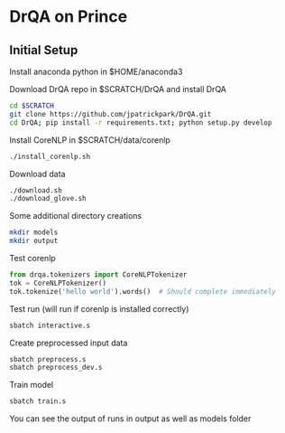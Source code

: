 # DrQA on Prince

## Initial Setup

Install anaconda python in $HOME/anaconda3

Download DrQA repo in $SCRATCH/DrQA and install DrQA
```bash
cd $SCRATCH
git clone https://github.com/jpatrickpark/DrQA.git
cd DrQA; pip install -r requirements.txt; python setup.py develop
```

Install CoreNLP in $SCRATCH/data/corenlp

```bash
./install_corenlp.sh
```

Download data

```bash
./download.sh
./download_glove.sh
```

Some additional directory creations

```bash
mkdir models
mkdir output
```

Test corenlp
```python
from drqa.tokenizers import CoreNLPTokenizer
tok = CoreNLPTokenizer()
tok.tokenize('hello world').words()  # Should complete immediately
```

Test run (will run if corenlp is installed correctly)
```bash
sbatch interactive.s
```

Create preprocessed input data
```bash
sbatch preprocess.s
sbatch preprocess_dev.s
```

Train model
```bash
sbatch train.s
```

You can see the output of runs in output as well as models folder
